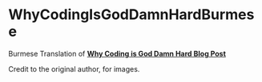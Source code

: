 # WhyCodingIsGodDamnHardBurmese

Burmese Translation of **[Why Coding is God Damn Hard Blog Post](https://www.vikingcodeschool.com/posts/why-learning-to-code-is-so-damn-hard)**

Credit to the original author, for images.


